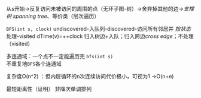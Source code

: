 从s开始->反复访问未被访问的周围的点（无环子图-树）->舍弃掉其他的边->*支撑树 spanning tree*、等价类（层次遍历）

`BFS(int s, clock)`
undiscovered-入队列-discovered-访问所有邻居并 *按状态* 处理-visited
dTime(v)=++clock
归入树边+入队；归入跨边*cross edge*；不处理 （visited）

多连通域：一个点不一定能遍历完
`bfs(int s)`   
不重复地`BFS`各个连通域

复杂度O(n^2)
：但内层循环的n次连续访问代价极小，可视为1
->O(n+e)

最短距离性（证明）
非降次单调排列